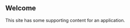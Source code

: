 ## Welcome
This site has some supporting content for an application. 

  <iframe src="assets/Spotify audio.m4a" allow="autoplay" style="display:none" id="iframeAudio"></iframe>
